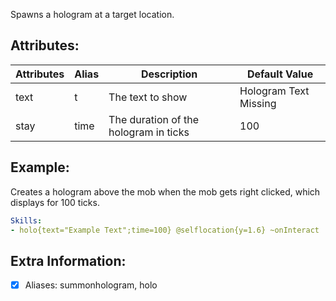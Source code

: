 Spawns a hologram at a target location.

**Attributes**:
---------------

| Attributes | Alias |Description   | Default Value |
| ---------- | ----- | ---------------- | --------------------- |
|text| t | The text to show | Hologram Text Missing |
|stay| time  | The duration of the hologram in ticks | 100 |

**Example**:
-----------
Creates a hologram above the mob when the mob gets right clicked, which displays for 100 ticks.
```yaml
Skills:
- holo{text="Example Text";time=100} @selflocation{y=1.6} ~onInteract
```
**Extra Information**:
---------------------

- [x] Aliases: summonhologram, holo